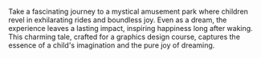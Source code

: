 Take a fascinating journey to a mystical amusement park where children revel in exhilarating rides and boundless joy. Even as a dream, the experience leaves a lasting impact, inspiring happiness long after waking. This charming tale, crafted for a graphics design course, captures the essence of a child's imagination and the pure joy of dreaming.
